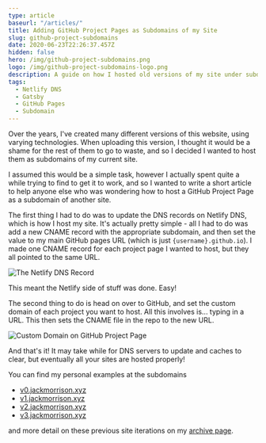 ```yaml
---
type: article
baseurl: "/articles/"
title: Adding GitHub Project Pages as Subdomains of my Site
slug: github-project-subdomains
date: 2020-06-23T22:26:37.457Z
hidden: false
hero: /img/github-project-subdomains.png
logo: /img/github-project-subdomains-logo.png
description: A guide on how I hosted old versions of my site under subdomains of jackmorrison.xyz
tags:
  - Netlify DNS
  - Gatsby
  - GitHub Pages
  - Subdomain
---
```


Over the years, I've created many different versions of this website, using varying technologies. When uploading this version, I thought it would be a shame for the rest of them to go to waste, and so I decided I wanted to host them as subdomains of my current site.

I assumed this would be a simple task, however I actually spent quite a while trying to find to get it to work, and so I wanted to write a short article to help anyone else who was wondering how to host a GitHub Project Page as a subdomain of another site.

The first thing I had to do was to update the DNS records on Netlify DNS, which is how I host my site. It's actually pretty simple - all I had to do was add a new CNAME record with the appropriate subdomain, and then set the value to my main GitHub pages URL (which is just `{username}.github.io`). I made one CNAME record for each project page I wanted to host, but they all pointed to the same URL.

![The Netlify DNS Record](/img/github-project-subdomains-1.jpg "The Netlify DNS Record")

This meant the Netlify side of stuff was done. Easy!

The second thing to do is head on over to GitHub, and set the custom domain of each project you want to host. All this involves is... typing in a URL. This then sets the CNAME file in the repo to the new URL.

![Custom Domain on GitHub Project Page](/img/github-project-subdomains-2.jpg "Custom Domain on GitHub Project Page")

And that's it! It may take while for DNS servers to update and caches to clear, but eventually all your sites are hosted properly!

You can find my personal examples at the subdomains

- [v0.jackmorrison.xyz](https://v0.jackmorrison.xyz)
- [v1.jackmorrison.xyz](https://v1.jackmorrison.xyz)
- [v2.jackmorrison.xyz](https://v2.jackmorrison.xyz)
- [v3.jackmorrison.xyz](https://v3.jackmorrison.xyz)

and more detail on these previous site iterations on my [archive page](https://jackmorrison.xyz/archive).

